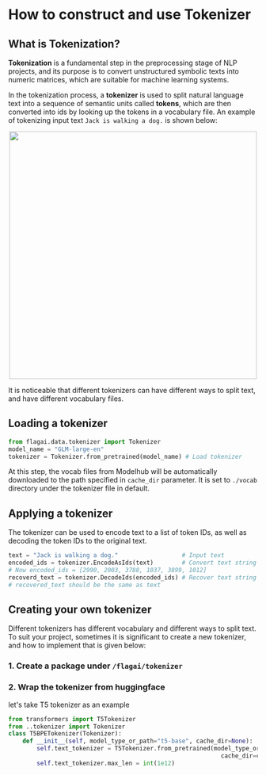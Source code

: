 # How to construct and use Tokenizer

## What is Tokenization?
**Tokenization** is a fundamental step in the preprocessing stage of NLP projects, 
and its purpose is to convert unstructured symbolic texts into numeric matrices,
which are suitable for machine learning systems.

In the tokenization process, a **tokenizer** is used to split natural language text 
into a sequence of semantic units called **tokens**, which are then converted into
ids by looking up the tokens in a vocabulary file. An example of tokenizing 
input text `Jack is walking a dog.` is shown below:

<div align=center><img src="img/tokenizer_example_1.png" width="500px"></div>

It is noticeable that different tokenizers can have different ways to split text,
and have different vocabulary files. 

[//]: # (An introduction to those algorithms can be viewed [here]&#40;tokenization.md&#41;.)




## Loading a tokenizer
```python
from flagai.data.tokenizer import Tokenizer
model_name = "GLM-large-en"
tokenizer = Tokenizer.from_pretrained(model_name) # Load tokenizer 
```
At this step, the vocab files from Modelhub will be automatically downloaded to the path specified in `cache_dir` parameter. It is set to `./vocab` directory under the tokenizer file in default.  

## Applying a tokenizer
The tokenizer can be used to encode text to a list of token IDs, as well as decoding the token IDs to the original text. 
```python
text = "Jack is walking a dog."                  # Input text
encoded_ids = tokenizer.EncodeAsIds(text)        # Convert text string to a list of token ids
# Now encoded_ids = [2990, 2003, 3788, 1037, 3899, 1012]
recoverd_text = tokenizer.DecodeIds(encoded_ids) # Recover text string
# recovered_text should be the same as text
```
## Creating your own tokenizer
Different tokenizers has different vocabulary and different ways to split text. To suit your project, sometimes it is significant to create a new tokenizer, and how to implement that is given below: 
### 1. Create a package under `/flagai/tokenizer`

### 2. Wrap the tokenizer from huggingface

let's take T5 tokenizer as an example

```python
from transformers import T5Tokenizer
from ..tokenizer import Tokenizer
class T5BPETokenizer(Tokenizer):
    def __init__(self, model_type_or_path="t5-base", cache_dir=None):
        self.text_tokenizer = T5Tokenizer.from_pretrained(model_type_or_path,
                                                            cache_dir=cache_dir)
        self.text_tokenizer.max_len = int(1e12)
```

